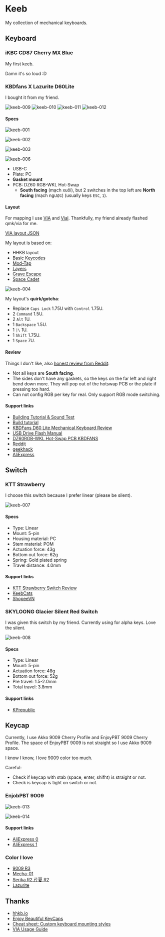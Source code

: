 # Keeb

My collection of mechanical keyboards.

## Keyboard

### iKBC CD87 Cherry MX Blue

My first keeb.

Damn it's so loud :D

### KBDfans X Lazurite D60Lite

I bought it from my friend.

![keeb-009](https://raw.githubusercontent.com/haunt98/posts-images/main/keeb-009.png)
![keeb-010](https://raw.githubusercontent.com/haunt98/posts-images/main/keeb-010.png)
![keeb-011](https://raw.githubusercontent.com/haunt98/posts-images/main/keeb-011.png)
![keeb-012](https://raw.githubusercontent.com/haunt98/posts-images/main/keeb-012.png)

#### Specs

![keeb-001](https://raw.githubusercontent.com/haunt98/posts-images/main/keeb-001.webp)

![keeb-002](https://raw.githubusercontent.com/haunt98/posts-images/main/keeb-002.webp)

![keeb-003](https://raw.githubusercontent.com/haunt98/posts-images/main/keeb-003.webp)

![keeb-006](https://raw.githubusercontent.com/haunt98/posts-images/main/keeb-006.webp)

- USB-C
- Plate: PC
- **Gasket mount**
- PCB: DZ60 RGB-WKL Hot-Swap
  - **South facing** (mạch xuôi), but 2 switches in the top left are **North facing** (mạch ngược) (usually keys `ESC`, `1`).

#### Layout

For mapping I use [VIA](https://www.caniusevia.com/) and [Vial](https://get.vial.today/).
Thankfully, my friend already flashed qmk/via for me.

[VIA layout JSON](https://gist.github.com/haunt98/d1210e625c2bf021d9a59f84ef822f9f)

My layout is based on:

- HHKB layout
- [Basic Keycodes](https://github.com/qmk/qmk_firmware/blob/master/docs/keycodes_basic.md)
- [Mod-Tap](https://github.com/qmk/qmk_firmware/blob/master/docs/mod_tap.md)
- [Layers](https://github.com/qmk/qmk_firmware/blob/master/docs/feature_layers.md)
- [Grave Escape](https://github.com/qmk/qmk_firmware/blob/master/docs/feature_grave_esc.md)
- [Space Cadet](https://github.com/qmk/qmk_firmware/blob/master/docs/feature_space_cadet.md)

![keeb-004](https://raw.githubusercontent.com/haunt98/posts-images/main/keeb-004.png)

My layout's **quirk/gotcha**:

- Replace `Caps Lock` 1.75U with `Control` 1.75U.
- 2 `Command` 1.5U.
- 2 `Alt` 1U.
- 1 `Backspace` 1.5U.
- 1 `|\` 1U.
- 1 `Shift` 1.75U.
- 1 `Space` 7U.

#### Review

Things I don't like, also [honest review from Reddit](https://www.reddit.com/r/HHKB/comments/xmcbkq/comment/j1625fy):

- Not all keys are **South facing**.
- The sides don't have any gaskets, so the keys on the far left and right bend down more.
  They will pop out of the hotswap PCB or the plate if pressing too hard.
- Can not config RGB per key for real.
  Only support RGB mode switching.

#### Support links

- [Building Tutorial & Sound Test](https://www.youtube.com/watch?v=FafxRLZkwg8)
- [Build tutorial](https://shimo.im/docs/tD99za9fJ1ssKD0d/read?spm=a2g0o.detail.1000023.14.6b3a4225JXRu2l)
- [KBDFans D60 Lite Mechanical Keyboard Review](https://cookiecurls.com/kbdfans-d60-lite-review/)
- [USB Drive Flash Manual](https://docs.google.com/document/d/111qx6Qec4JqtIhWaZlMND-VuRnFtn9a-gJaHN8fsL7M/edit)
- [DZ60RGB-WKL Hot-Swap PCB KBDFANS](https://kbdfans.com/products/dz60rgb-wkl-hot-swap-pcb)
- [Reddit](https://www.reddit.com/r/mechmarket/comments/n6zhf6/gb_kbdfans_x_gmk_lazurite_d60lite)
- [geekhack](https://geekhack.org/index.php?topic=112710.0)
- [AliExpress](https://vi.aliexpress.com/item/1005004546350713.html?gatewayAdapt=glo2vnm)

## Switch

### KTT Strawberry

I choose this switch because I prefer linear (please be silent).

![keeb-007](https://raw.githubusercontent.com/haunt98/posts-images/main/keeb-007.jpg)

#### Specs

- Type: Linear
- Mount: 5-pin
- Housing material: PC
- Stem material: POM
- Actuation force: 43g
- Bottom out force: 62g
- Spring: Gold plated spring
- Travel distance: 4.0mm

#### Support links

- [KTT Strawberry Switch Review](https://www.theremingoat.com/blog/ktt-strawberry-switch-review)
- [KeebCats](https://keebcats.co.uk/products/ktt-strawberry-linear-switches)
- [ShopeeVN](https://shopee.vn/KTT-Strawberry-5-PIN-Switch-KTT-D%C3%A2u-b%E1%BA%A3n-m%E1%BB%9Bi-5-ch%C3%A2n-d%C3%B9ng-cho-b%C3%A0n-ph%C3%ADm-c%C6%A1-i.234040784.12331243715)

### SKYLOONG Glacier Silent Red Switch

I was given this switch by my friend.
Currently using for alpha keys.
Love the silent.

![keeb-008](https://raw.githubusercontent.com/haunt98/posts-images/main/keeb-008.webp)

#### Specs

- Type: Linear
- Mount: 5-pin
- Actuation force: 48g
- Bottom out force: 52g
- Pre travel: 1.5-2.0mm
- Total travel: 3.8mm

#### Support links

- [KPrepublic](https://kprepublic.com/products/skyloong-glacier-switch-5pin-smd-rgb-mx-stem-switch-for-mechanical-keyboard-brown-yellow-silent-red-silver-milk-rose-35-in-1)

## Keycap

Currently, I use Akko 9009 Cherry Profile and EnjoyPBT 9009 Cherry Profile.
The space of EnjoyPBT 9009 is not straight so I use Akko 9009 space.

I know I know, I love 9009 color too much.

Careful:

- Check if keycap with stab (space, enter, shifht) is straight or not.
- Check is keycap is tight on switch or not.

### EnjobPBT 9009

![keeb-013](https://raw.githubusercontent.com/haunt98/posts-images/main/keeb-013.webp)

![keeb-014](https://raw.githubusercontent.com/haunt98/posts-images/main/keeb-014.webp)

#### Support links

- [AliExpress 0](https://vi.aliexpress.com/i/1005002378969095.html)
- [AliExpress 1](https://vi.aliexpress.com/item/1005002266603292.html)

### Color I love

- [9009 R3](https://matrixzj.github.io/docs/gmk-keycaps/9009-R3/)
- [Mecha-01](https://matrixzj.github.io/docs/gmk-keycaps/Mecha-01/)
- [Serika R2 芹夏 R2](https://matrixzj.github.io/docs/gmk-keycaps/Serika-R2/)
- [Lazurite](https://matrixzj.github.io/docs/gmk-keycaps/Lazurite/)

## Thanks

- [hhkb.io](https://hhkb.io/)
- [Enjoy Beautiful KeyCaps](https://matrixzj.github.io/)
- [Cheat sheet: Custom keyboard mounting styles](https://thomasbaart.nl/2019/04/07/cheat-sheet-custom-keyboard-mounting-styles/)
- [VIA Usage Guide](https://docs.keeb.io/via)
